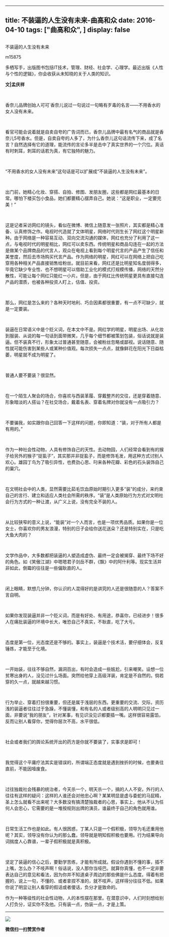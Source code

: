 
---
title:   不装逼的人生没有未来-曲高和众
date: 2016-04-10
tags: ["曲高和众", ]
display: false
---


## 



不装逼的人生没有未来




m15875




多栖写手，出版图书包括IT技术，管理、财经、社会学、心理学。最近出版《人性与个性的逻辑》，你会收获从未知晓的关于人类的知识。


**文|孟庆祥**

&nbsp;

香奈儿品牌创始人可可˙香奈儿说过一句说过一句略有歹毒的名言——不用香水的女人没有未来。

&nbsp;

看官可能会说着就是自卖自夸的广告词而已，香奈儿品牌中最有名气的商品就是香奈儿5号香水。但是，自卖自夸的人多了，为什么香奈儿这句话流传下来，成了名言？自然选择有它的道理，能流传的言论多半是击中了真实世界的一个穴位。真话有时刺耳，刺耳的话若为真，有它独特的魅力。

&nbsp;

“不用香水的女人没有未来”这句话是可以扩展成“不装逼的人生没有未来”。

&nbsp;

出门前，她精心化妆、穿搭、自拍、修图、发朋友圈，这些都是网红最基本的日常。哪怕下楼买包小食品，她们都要精心摆弄自己。她说：“这是职业，一定要完美！”

&nbsp;

这是记者采访网红的镜头，看似在微博、微信上随意发一张照片，其实都是精心准备、认真修饰之作。电视时代造就了文体明星，网络时代则生长了网红这个明星新种。由于网络是一种容易互动、双向交流沟通的媒体，网红也充分了利用了这一点，与电视时代的明星相比，网红可以卖东西。传统明星和商品勾连在一起的方法是做某个品牌商品的代言人，观众在电视上看到每个明星代言的产品产生了信任和美誉度，然后去市场购买代言产品。作为网络的明星，网红可以在网络上把自己吃穿用各种相关产品直接销售给粉丝。就目前来看，网红还是比明星知名度弱得多，毕竟它缺少专业性、也不想明星可以借助工业化的模式打规模传播，网络的天然分散性，可能让每个网红只能红一小片。但是，由于网红比传统明星更具有直接勾连产品的潜质，也被各种投资人盯上，估值、投资。

&nbsp;

那么，网红是怎么来的？各种天时地利、巧合因素都很重要，有一点不可缺少，就是一定要装。

&nbsp;

装逼在日常语义中是个贬义词，在本文中不是。网红学的明星，明星出场、从化妆到服装、从说的每一句话到面带微笑，几乎每个细节都被策划包装，俗话说就是装逼。但不装真不行，形象太过普通甚至随意，会被粉丝忽略或鄙视。说话随意、随性就可能伤害到某些人或某种价值观。每次损失一点点，就像鲜花在阳光下日益枯萎，明星就不成为明星了。

&nbsp;

普通人要不要装？很显然。

&nbsp;

在一个陌生人聚会的场合，你喜欢与西装革履、穿戴整齐的交往，还是穿着随意、形象暗淡的人搭讪？在社交场合，戴着名表、穿着名牌对你就没有一点吸引力？

&nbsp;

不要骗我，如实跟你自己回答一下这样的问题，你即知道：“装，对于所有人都是有用的。”

&nbsp;

作为一种社会性动物，人具有修饰自己的天性。去动物园，人们经常会看到有的猴子给另外的猴子“捉虱子”，其实那并非捉虱子，而是修饰毛发，用这种方式讨别人欢心。雄园丁鸟为了吸引异性，也费劲心思、叼来各种花瓣、彩色的石头装饰自己的巢穴。

&nbsp;

在文明社会中的人类，显然需要比茹毛饮血原始时期引入更多“装”的成分，来约束自己的言行、建立和适应人类社会所需的秩序。“装”是人类原始行为方式对文明社会行为方式的一种让渡，从广义上说，没有完全不装的人。

&nbsp;

从比较狭窄的意义上说，“能装”对一个人而言，也是一项优秀品质。如果你是一位女士，你喜欢你的男友浪漫，特别的日子会给你送花送朵？还是特别实在，只是吃大鱼大肉的？

&nbsp;

文学作品中，大多数都把装逼的人塑造成虚伪、最终一定会被揭穿、最终下场不好的角色。如《笑傲江湖》中嗯嗯君子剑岳不群，《飘》中的阿什利等。现实生活并非如此，倒霉的往往是一些偏耿直的人。

&nbsp;

闭上眼睛，默想几分钟，你认识的人混得好的是讲究的人还是很随意的人？答案不言自明。

&nbsp;

如果你发现装逼并非一个贬义词，而是有好处、有用途，恭喜你，已经进步！很多人在痛批装逼的环境中长大，唯恐自己不真实，不耿直，吃了大亏。

&nbsp;

态度是第一位，光态度还是不够的。事实上，装逼是个技术活，要仔细体会，反复锤炼，才能至于化境。

&nbsp;

一开始装，往往不够自然，漏洞百出，有时会造成一些尴尬，引来嘲笑。设想一位贫寒出身的人，没见过什么场面。突然给他穿上高级洋装，肯定是不自然的。倘若穿的久一点，就越来越习惯。

&nbsp;

行为举止、穿着打扮很重要，但还是属于浅层的东西。更重要的交流、交际，资历浅的装逼者往往过于急躁，不懂装懂，和有名的人或者级别高的人明明只见过一面，非要说“我的朋友”，针对某事，有见识没见识都要插一嘴。这样很容易露馅，反而让别人看穿你，觉得你层次不高，水平很低。

&nbsp;

社会或者我们的舆论系统开出的药方是你就不要装了，实事求是即可！

&nbsp;

我觉得这个平庸疗法其实是错误的，所谓端正态度就是遇到挫折的时候，也要勇往直前，不能因噎废食。

&nbsp;

过往独裁社会残暴的统治者，今天杀一个，明天杀一个，搞的人人不安。外行的人往往有这样的疑问：这样的人谁还会对他忠心啊？某某明显是虚与委蛇的马屁精，圣上怎么就看不出来呢？大多数没有搞清楚独裁者的心思，事实上，他从不认为任何人会忠心，它需要的是一堆按规则出牌的演员，谁最终于自己的角色就用谁。

&nbsp;

日常生活工作也是如此。有人很困惑，丁某人只是一个假积极，领导为毛还重用他呢？其实，领导没有你认为的那么蠢，领导就是明知假积极也要用。行为结果导向词揣度人心靠谱，一辈子假积极就是真积极。

&nbsp;

坚定了装逼的信心之后，要勤学苦练，才能有所成就。假设你遇到不懂的事，插不上嘴，怎么办？不吱声啊！俗话说，没人那你当哑巴。就算你真懂，也不一定非要表达自己的意见和看法，因为你并不知道桌子周边的那些佛是什么态度。得着有把握的，说上一句，不懂的、或者拿捏不准的，就不吱声，这样得分往往不低。如果你说了明显让别人看穿的假话或者傻话，负分才是致命的。



作为一种等级性的社会性动物，人的本性摆在那里。在潜意识中，人们时刻想给别人打负分，证实你不及他。只有装一点，伪装一点，才是上策。



****

**<img data-s="300,640" data-type="jpeg" src="http://mmbiz.qpic.cn/mmbiz/fxGMiaL5Zj1gAtMBdoRAfrkfBNF0WEAG9elY136EMERA8zleoqyibsc68mLpoiagDqkzcRhEo0psRuCqoQbcWg52w/0?wx_fmt=jpeg" data-ratio="1" data-w="430"/>**




**微信扫一扫赞赏作者**













